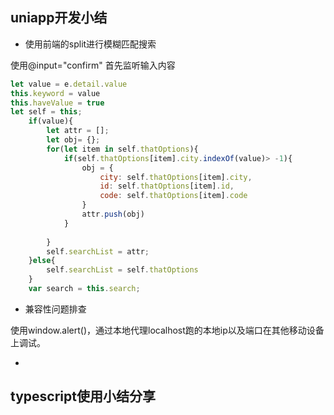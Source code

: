 ## uniapp开发小结

* 使用前端的split进行模糊匹配搜索

使用@input="confirm" 首先监听输入内容
```js
let value = e.detail.value
this.keyword = value
this.haveValue = true
let self = this;
	if(value){
		let attr = [];
		let obj= {};
		for(let item in self.thatOptions){
			if(self.thatOptions[item].city.indexOf(value)> -1){
				obj = {
					city: self.thatOptions[item].city,
					id: self.thatOptions[item].id,
					code: self.thatOptions[item].code
				}
				attr.push(obj)
			}
			
		}
		self.searchList = attr;
	}else{
		self.searchList = self.thatOptions
	}
	var search = this.search;
```

* 兼容性问题排查

使用window.alert()，通过本地代理localhost跑的本地ip以及端口在其他移动设备上调试。

* 

## typescript使用小结分享

